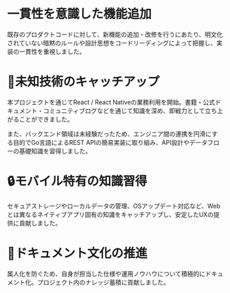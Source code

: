 # 一貫性を意識した機能追加
既存のプロダクトコードに対して、新機能の追加・改修を行うにあたり、明文化されていない暗黙のルールや設計思想をコードリーディングによって把握し、実装の一貫性を重視しました。

# 📘未知技術のキャッチアップ
本プロジェクトを通じてReact / React Nativeの業務利用を開始。書籍・公式ドキュメント・コミュニティブログなどを通じて知識を深め、即戦力として立ち上がることができました。

また、バックエンド領域は未経験だったため、エンジニア間の連携を円滑にする目的でGo言語によるREST APIの簡易実装に取り組み、API設計やデータフローの基礎知識を習得しました。

# 🔒モバイル特有の知識習得
セキュアストレージやローカルデータの管理、OSアップデート対応など、Webとは異なるネイティブアプリ固有の知識をキャッチアップし、安定したUXの提供に貢献しました。

# 📄ドキュメント文化の推進
属人化を防ぐため、自身が担当した仕様や運用ノウハウについて積極的にドキュメント化。プロジェクト内のナレッジ蓄積に貢献しました。